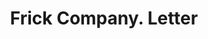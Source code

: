 ---
doi: 10.7916/D8GF25PN
date_other: '1899'
date_other_textual: '1899'
form: correspondence
genre:
- Letters (correspondence)
name:
- Frick Company
object_in_context_url: https://biggert.cul.columbia.edu/items/view/ave_biggert_01516
subject_hierarchical_geographic:
- Waynesboro, Pennsylvania, United States
subject_name:
- Frick Company
title: Frick Company. Letter
sort_title: Frick Company. Letter
call_number: ave_biggert_01516
coordinates:
- 39.75361111111111,-77.58194444444445
pid: ave_biggert_01516
identifiers: ave_biggert_01516
thumbnail: https://derivativo-2.library.columbia.edu/iiif/2/ldpd:344022/full/!256,256/0/native.jpg
permalink: "/items/ave_biggert_01516/"
layout: iiif-image-page
---